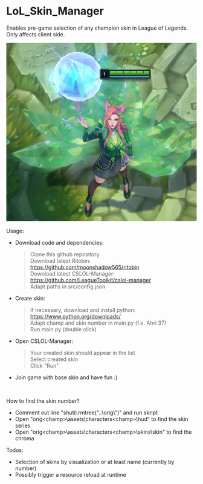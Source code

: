 # LoL_Skin_Manager
Enables pre-game selection of any champion skin in League of Legends. Only affects client side.

<img src="docs/proof_of_concept.png" alt="proof of concept: Ahri - KDA All Out - Emerald">

Usage: 
- Download code and dependencies:
  > Clone this github repository  
  > Download latest Ritobin: https://github.com/moonshadow565/ritobin  
  > Download latest CSLOL-Manager: https://github.com/LeagueToolkit/cslol-manager  
  > Adapt paths in src/config.json
- Create skin:  
  > If necessary, download and install python: https://www.python.org/downloads/  
  > Adapt champ and skin number in main.py (f.e. Ahri 37)  
  > Run main.py (double click)
- Open CSLOL-Manager:
  > Your created skin should appear in the list  
  > Select created skin  
  > Click "Run"
- Join game with base skin and have fun :)
<br>

How to find the skin number?
- Comment out line "shutil.rmtree("..\\orig\\")" and run skript
- Open "orig\<champ>\assets\characters\<champ>\hud" to find the skin series
- Open "orig\<champ>\assets\characters\<champ>\skins\skin<nbr>" to find the chroma

Todos:
- Selection of skins by visualization or at least name (currently by number)
- Possibly trigger a resource reload at runtime
